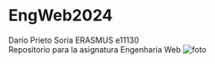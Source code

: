 # EngWeb2024
Darío Prieto Soria ERASMUS e11130  
Repositorio para la asignatura Engenharia Web
![foto]("")
